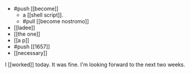 - #push [[become]]
  - a [[shell script]].
  - #pull [[become nostromo]]
- [[ladee]]
- [[the one]]
- [[a p]]
- #push [[1657]]
- [[necessary]]

I [[worked]] today. It was fine. I'm looking forward to the next two weeks.

